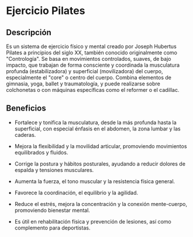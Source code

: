 # Ejercicio Pilates

## Descripción
Es un sistema de ejercicio físico y mental creado por Joseph Hubertus Pilates a principios del siglo XX, también conocido originalmente como "Contrología". Se basa en movimientos controlados, suaves, de bajo impacto, que trabajan de forma consciente y coordinada la musculatura profunda (estabilizadora) y superficial (movilizadora) del cuerpo, especialmente el "core" o centro del cuerpo. Combina elementos de gimnasia, yoga, ballet y traumatología, y puede realizarse sobre colchonetas o con máquinas específicas como el reformer o el cadillac.

## Beneficios

+ Fortalece y tonifica la musculatura, desde la más profunda hasta la superficial, con especial énfasis en el abdomen, la zona lumbar y las caderas.

+ Mejora la flexibilidad y la movilidad articular, promoviendo movimientos equilibrados y fluidos.

+ Corrige la postura y hábitos posturales, ayudando a reducir dolores de espalda y tensiones musculares.

+ Aumenta la fuerza, el tono muscular y la resistencia física general.

+ Favorece la coordinación, el equilibrio y la agilidad.

+ Reduce el estrés, mejora la concentración y la conexión mente-cuerpo, promoviendo bienestar mental.

+ Es útil en rehabilitación física y prevención de lesiones, así como complemento para deportistas.

